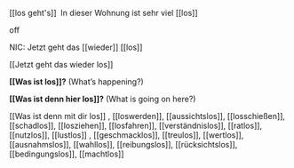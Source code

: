 [[los geht's]]
 In dieser Wohnung ist sehr viel [[los]] 

off

NIC: Jetzt geht das [[wieder]] [[los]]

[[Jetzt geht das wieder los]]

**[[Was ist los]]?**
(What’s happening?)

**[[Was ist denn hier los]]?**
(What is going on here?)

[[Was ist denn mit dir los]]
, [[loswerden]], [[aussichtslos]], [[losschießen]], [[schadlos]], [[losziehen]], [[losfahren]], [[verständnislos]], [[ratlos]], [[nutzlos]], [[lustlos]]
, [[geschmacklos]], [[treulos]], [[wertlos]], [[ausnahmslos]], [[wahllos]], [[reibungslos]], [[rücksichtslos]], [[bedingungslos]], [[machtlos]]